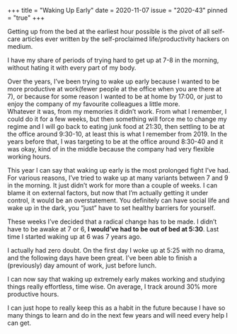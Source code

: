 +++
title       = "Waking Up Early"
date        = 2020-11-07
issue       = "2020-43"
pinned      = "true"
+++


Getting up from the bed at the earliest hour possible is the pivot of all self-care articles ever written by the self-proclaimed life/productivity hackers on medium.  

I have my share of periods of trying hard to get up at 7-8 in the morning, without hating it with every part of my body.  

Over the years, I’ve been trying to wake up early because I wanted to be more productive at work(fewer people at the office when you are there at 7), or because for some reason I wanted to be at home by 17:00, or just to enjoy the company of my favourite colleagues a little more.  
Whatever it was, from my memories it didn’t work. From what I remember, I could do it for a few weeks, but then something will force me to change my regime and I will go back to eating junk food at 21:30, then settling to be at the office around 9:30-10, at least this is what I remember from 2019. In the years before that, I was targeting to be at the office around 8:30-40 and it was okay, kind of in the middle because the company had very flexible working hours.  

This year I can say that waking up early is the most prolonged fight I’ve had. For various reasons, I’ve tried to wake up at many variants between 7 and 9 in the morning. It just didn’t work for more than a couple of weeks. I can blame it on external factors, but now that I’m actually getting it under control, it would be an overstatement. You definitely can have social life and wake up in the dark, you “just” have to set healthy barriers for yourself.  

These weeks I’ve decided that a radical change has to be made. I didn’t have to be awake at 7 or 6, **I would’ve had to be out of bed at 5:30**. Last time I started waking up at 6 was 7 years ago.  

I actually had zero doubt. On the first day I woke up at 5:25 with no drama, and the following days have been great. I’ve been able to finish a (previously) day amount of work, just before lunch.  

I can now say that waking up extremely early makes working and studying things really effortless, time wise. On average, I track around 30% more productive hours.

I can just hope to really keep this as a habit in the future because I have so many things to learn and do in the next few years and will need every help I can get.
